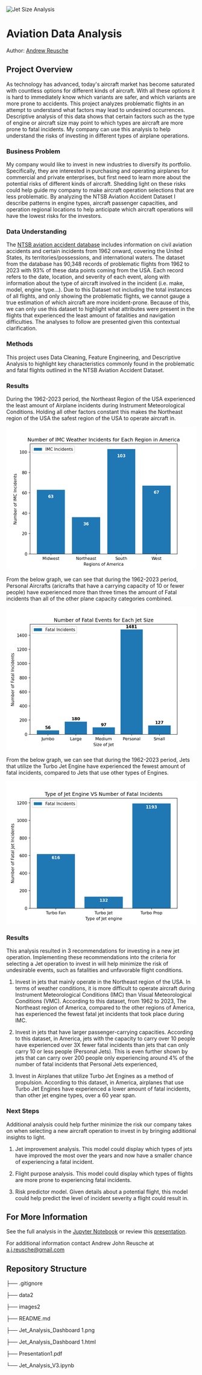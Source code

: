 ![Jet Size Analysis](./images2/Screenshot_2024-08-11_at_10.08.28 PM.png "Jet Size Analysis")

# Aviation Data Analysis


Author: [Andrew Reusche](https://www.linkedin.com/in/andrew-reusche-1397bb311/)


## Project Overview 

As technology has advanced, today's aircraft market has become saturated with
countless options for different kinds of aircraft. With all these options it
is hard to immediately know which variants are safer, and which variants are
more prone to accidents. This project analyzes problematic flights in an
attempt to understand what factors may lead to undesired occurrences.
Descriptive analysis of this data shows that certain factors such as the
type of engine or aircraft size may point to which types are aircraft are
more prone to fatal incidents. My company can use this analysis to help
understand the risks of investing in different types of airplane operations.

### Business Problem

My company would like to invest in new industries to diversify its portfolio.
Specifically, they are interested in purchasing and operating airplanes for
commercial and private enterprises, but first need to learn more about the
potential risks of different kinds of aircraft. Shedding light on these risks
could help guide my company to make aircraft operation selections that are less
problematic. By analyzing the NTSB Aviation Accident Dataset I describe patterns
in engine types, aircraft passenger capacities, and operation regional locations
to help anticipate which aircraft operations will have the lowest risks for the
investors.

### Data Understanding 

The [NTSB aviation accident database](https://www.kaggle.com/datasets/khsamaha/aviation-accident-database-synopses/data) includes information on civil aviation
accidents and certain incidents from 1962 onward, covering the United States,
its territories/possessions, and international waters. The dataset from the 
database has 90,348 records of problematic flights from 1962 to 2023 with 93%
of these data points coming from the USA. Each record refers to the date, 
location, and severity of each event, along with information about the type of 
aircraft involved in the incident (i.e. make, model, engine type...). Due to 
this Dataset not including the total instances of all flights, and only showing 
the problematic flights, we cannot gauge a true estimation of which aircraft are 
more incident-prone. Because of this, we can only use this dataset to highlight 
what attributes were present in the flights that experienced the least amount of 
fatalities and navigation difficulties. The analyses to follow are presented given 
this contextual clarification.

### Methods

This project uses Data Cleaning, Feature Engineering, and Descriptive Analysis to
highlight key characteristics commonly found in the problematic and fatal flights
outlined in the NTSB Aviation Accident Dataset. 

### Results

During the 1962-2023 period, the Northeast Region of the USA experienced the 
least amount of Airplane incidents during Instrument Meteorological Conditions. 
Holding all other factors constant this makes the Northeast region of the USA
the safest region of the USA to operate aircraft in.

![IMC Weather Incident Analysis](./images2/Regional_Weather_Analysis_Distribution.png "IMC Weather Incident Analysis")

From the below graph, we can see that during the 1962-2023 period, Personal
Aircrafts (aricrafts that have a carrying capacity of 10 or fewer people)
have experienced more than three times the amount of Fatal incidents than
all of the other plane capacity categories combined.

![Jet Size Analysis](./images2/Aircraft_Size_Analysis_Distribution_2.png "Jet Size Analysis")

From the below graph, we can see that during the 1962-2023 period, Jets that
utilize the Turbo Jet Engine have experienced the fewest amount of fatal
incidents, compared to Jets that use other types of Engines.

![Engine Type Analysis](./images2/Jet_Engine_Fatal_Incident_Distrobution.png "Engine Type Analysis")


### Results

This analysis resulted in 3 recommendations for investing in a new jet operation.
Implementing these recommendations into the criteria for selecting a Jet operation
to invest in will help minimize the risk of undesirable events, such as fatalities
and unfavorable flight conditions.

1) Invest in jets that mainly operate in the Northeast region of the USA. In
terms of weather conditions, it is more difficult to operate aircraft during
Instrument Meteorological Conditions (IMC) than Visual Meteorological
Conditions (VMC). According to this dataset, from 1962 to 2023, The Northeast
region of America, compared to the other regions of America, has experienced
the fewest fatal jet incidents that took place during IMC.

2) Invest in jets that have larger passenger-carrying capacities. According
to this dataset, in America, jets with the capacity to carry over 10 people
have experienced over 3X fewer fatal incidents than jets that can only carry
10 or less people (Personal Jets). This is even further shown by jets that
can carry over 200 people only experiencing around 4% of the number of fatal
incidents that Personal Jets experienced,

3) Invest in Airplanes that utilize Turbo Jet Engines as a method of propulsion.
According to this dataset, in America, airplanes that use Turbo Jet Engines
have experienced a lower amount of fatal incidents, than other jet engine
types, over a 60 year span.

### Next Steps

Additional analysis could help further minimize the risk our company takes on
when selecting a new aircraft operation to invest in by bringing additional
insights to light.

1) Jet improvement analysis. This model could display which types of jets
have improved the most over the years and now have a smaller chance of
experiencing a fatal incident.
    
2) Flight purpose analysis. This model could display which types of flights
are more prone to experiencing fatal incidents. 
    
3) Risk predictor model. Given details about a potential flight, this model
could help predict the level of incident severity a flight could result in. 



## For More Information

See the full analysis in the [Jupyter Notebook](Jet_Analysis_V3.ipynb) or review this [presentation](Presentation1.pdf). 

For additional information contact Andrew John Reusche at a.j.reusche@gmail.com

## Repository Structure

├── .gitignore

├── data2

├── images2

├── README.md

├── Jet_Analysis_Dashboard 1.png

├── Jet_Analysis_Dashboard 1.html

├── Presentation1.pdf

└── Jet_Analysis_V3.ipynb
